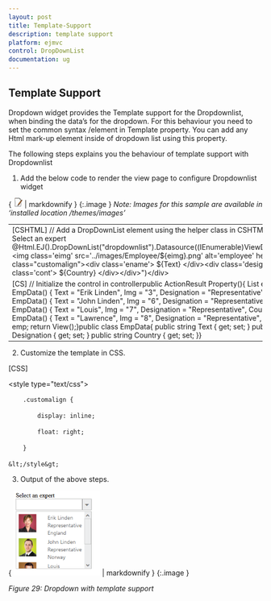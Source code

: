 ```yaml
---
layout: post
title: Template-Support
description: template support
platform: ejmvc
control: DropDownList
documentation: ug
---
```


## Template Support

Dropdown widget provides the Template support for the Dropdownlist, when binding the data’s for the dropdown. For this behaviour you need to set the common syntax /element in Template property. You can add any Html mark-up element inside of dropdown list using this property.

The following steps explains you the behaviour of template support with Dropdownlist

1. Add the below code to render the view page to configure Dropdownlist widget

{ ![C:/Users/ApoorvahR/Desktop/Note.png](Template-Support_images/Template-Support_img1.png) | markdownify }
{:.image }
_Note: Images for this sample are available in ‘installed location /themes/images’_ 




<table>
<tr>
<td>
[CSHTML]   // Add a DropDownList element using the helper class in CSHTML&lt;div class="control"&gt;<div class="ctrllabel">Select an expert</div>@Html.EJ().DropDownList("dropdownlist").Datasource((IEnumerable<EmpData>)ViewData["emp"]).Width("200px").Template("&lt;img class='eimg' src='../images/Employee/${eimg}.png' alt='employee' height='50px' width='50px'/&gt;" +"&lt;div class="customalign"&gt;&lt;div class='ename'&gt; ${Text} &lt;/div&gt;&lt;div class='desig'&gt; ${Designation} &lt;/div&gt;&lt;div class='cont'&gt; ${Country} &lt;/div&gt;&lt;/div&gt;")&lt;/div&gt;</td></tr>
<tr>
<td>
[CS]  // Initialize the control in controllerpublic ActionResult Property(){             List<EmpData> emp = new List<EmpData>();   emp.Add(new EmpData() { Text = "Erik Linden", Img = "3", Designation = "Representative", Country = "England" });   emp.Add(new EmpData() { Text = "John Linden", Img = "6", Designation = "Representative", Country = "Norway" });   emp.Add(new EmpData() { Text = "Louis", Img = "7", Designation = "Representative", Country = "Australia" });   emp.Add(new EmpData() { Text = "Lawrence", Img = "8", Designation = "Representative", Country = "India" });   ViewData["emp"] = emp;   return View();}public class EmpData{ public string Text { get; set; } public string Img { get; set; } public string Designation { get; set; } public string Country { get; set; }}</td></tr>
</table>




2. Customize the template in CSS. 


[CSS]  

  &lt;style type="text/css"&gt;

        .customalign {

            display: inline;

            float: right;

        }

    &lt;/style&gt;



3. Output of the above steps.


{ ![](Template-Support_images/Template-Support_img2.png) | markdownify }
{:.image }


_Figure 29: Dropdown with template support_  

